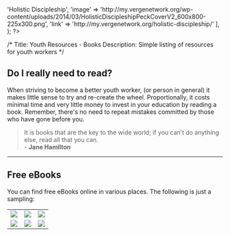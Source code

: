 <?php
$ebooks = array(
    [
        'title' => 'Holistic Discipleship',
        'image' => 'http://my.vergenetwork.org/wp-content/uploads/2014/03/HolisticDiscipleshipPeckCoverV2_600x800-225x300.png',
        'link' => 'http://my.vergenetwork.org/holistic-discipleship/'
    ],

);
?>

/*
Title: Youth Resources - Books
Description: Simple listing of resources for youth workers
*/


## Do I really need to read?

When striving to become a better youth worker, (or person in general) it makes little sense to try and re-create the wheel. Proportionally, it costs minimal time and very little money to invest in your education by reading a book. Remember, there's no need to repeat mistakes committed by those who have gone before you.

<blockquote>
    It is books that are the key to the wide world; if you can’t do anything else, read all that you can.
    <br /> - <strong>Jane Hamilton</strong>
</blockquote>

<hr />

## Free eBooks

You can find free eBooks online in various places. The following is just a sampling:

<table id="ebook-table">
    <tr>
        <td><a href=""><img src="%base_url%/images/holistic_disicpleship_cover.png"/></a></td>
        <td><a href=""><img src="%base_url%/images/6_rhythms_of_highly_effective_disciplemakers.png"/></a></td>
        <td><a href=""><img src="%base_url%/"/></a></td>
    </tr>
    <tr>
        <td><a href=""><img src="%base_url%/images/holistic_disicpleship_cover.png"/></a></td>
        <td><a href=""><img src="%base_url%/images/holistic_disicpleship_cover.png"/></a></td>
        <td><a href=""><img src="%base_url%/images/holistic_disicpleship_cover.png"/></a></td>
    </tr>
</table>